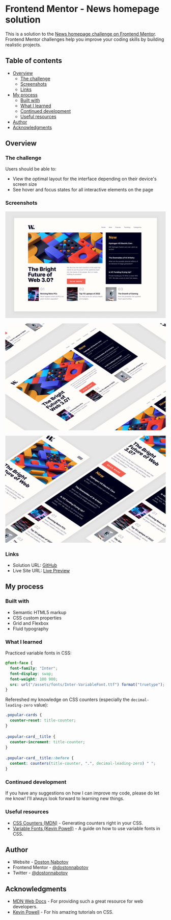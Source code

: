 # Frontend Mentor - News homepage solution

This is a solution to the [News homepage challenge on Frontend Mentor](https://www.frontendmentor.io/challenges/news-homepage-H6SWTa1MFl). Frontend Mentor challenges help you improve your coding skills by building realistic projects.

## Table of contents

- [Overview](#overview)
  - [The challenge](#the-challenge)
  - [Screenshots](#screenshots)
  - [Links](#links)
- [My process](#my-process)
  - [Built with](#built-with)
  - [What I learned](#what-i-learned)
  - [Continued development](#continued-development)
  - [Useful resources](#useful-resources)
- [Author](#author)
- [Acknowledgments](#acknowledgments)

## Overview

### The challenge

Users should be able to:

- View the optimal layout for the interface depending on their device's screen size
- See hover and focus states for all interactive elements on the page

### Screenshots

![Desktop Preview](/public/screenshots/preview-1.png)

![Desktop Preview in 3D](/public/screenshots/preview-2.png)

![Mobile Preview in 3D](/public/screenshots/preview-3.png)

### Links

- Solution URL: [GitHub](https://github.com/dostonnabotov/fem_news-homepage)
- Live Site URL: [Live Preview](https://technophile-news-homepage.netlify.app/)

## My process

### Built with

- Semantic HTML5 markup
- CSS custom properties
- Grid and Flexbox
- Fluid typography

### What I learned

Practiced variable fonts in CSS:

```css
@font-face {
  font-family: "Inter";
  font-display: swap;
  font-weight: 100 900;
  src: url("/assets/fonts/Inter-VariableFont.ttf") format("truetype");
}
```

Refereshed my knowledge on CSS counters (especially the `decimal-leading-zero` value):

```css
.popular-cards {
  counter-reset: title-counter;
}

.popular-card__title {
  counter-increment: title-counter;
}

.popular-card__title::before {
  content: counters(title-counter, ".", decimal-leading-zero) " ";
}
```

### Continued development

If you have any suggestions on how I can improve my code, please do let me know! I'll always look forward to learning new things.

### Useful resources

- [CSS Counters (MDN)](https://developer.mozilla.org/en-US/docs/Web/CSS/CSS_Counter_Styles/Using_CSS_counters) - Generating counters right in your CSS.
- [Variable Fonts (Kevin Powell)](https://youtu.be/0fVymQ7SZw0) - A guide on how to use variable fonts in CSS.

## Author

- Website - [Doston Nabotov](https://flowcv.me/dostonnabotov)
- Frontend Mentor - [@dostonnabotov](https://www.frontendmentor.io/profile/dostonnabotov)
- Twitter - [@dostonnabotov](https://www.twitter.com/dostonnabotov)

## Acknowledgments

- [MDN Web Docs](https://developer.mozilla.org/en-US/) - For providing such a great resource for web developers.
- [Kevin Powell](https://www.youtube.com/@KevinPowell) - For his amazing tutorials on CSS.
